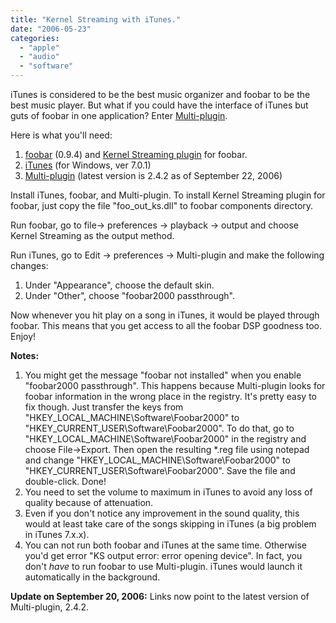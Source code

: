 ```yaml
---
title: "Kernel Streaming with iTunes."
date: "2006-05-23"
categories: 
  - "apple"
  - "audio"
  - "software"
---
```


iTunes is considered to be the best music organizer and foobar to be the best music player. But what if you could have the interface of iTunes but guts of foobar in one application? Enter [Multi-plugin](http://www.aqua-soft.org/board/showthread.php?t=38334 "Multi-plugin").

Here is what you'll need:

1. [foobar](http://www.foobar2000.org/) (0.9.4) and [Kernel Streaming plugin](http://www.foobar2000.org/components/index.html) for foobar.
2. [iTunes](http://www.apple.com/itunes/) (for Windows, ver 7.0.1)
3. [Multi-plugin](http://www.aqua-soft.org/board/showthread.php?t=38334 "Multi-plugin") (latest version is 2.4.2 as of September 22, 2006)

Install iTunes, foobar, and Multi-plugin. To install Kernel Streaming plugin for foobar, just copy the file "foo\_out\_ks.dll" to foobar components directory.

Run foobar, go to file-> preferences -> playback -> output and choose Kernel Streaming as the output method.

Run iTunes, go to Edit -> preferences -> Multi-plugin and make the following changes:

1. Under "Appearance", choose the default skin.
2. Under "Other", choose "foobar2000 passthrough".

Now whenever you hit play on a song in iTunes, it would be played through foobar. This means that you get access to all the foobar DSP goodness too. Enjoy!

**Notes:**

1. You might get the message "foobar not installed" when you enable "foobar2000 passthrough". This happens because Multi-plugin looks for foobar information in the wrong place in the registry. It's pretty easy to fix though. Just transfer the keys from "HKEY\_LOCAL\_MACHINE\\Software\\Foobar2000" to "HKEY\_CURRENT\_USER\\Software\\Foobar2000". To do that, go to "HKEY\_LOCAL\_MACHINE\\Software\\Foobar2000" in the registry and choose File->Export. Then open the resulting \*.reg file using notepad and change "HKEY\_LOCAL\_MACHINE\\Software\\Foobar2000" to "HKEY\_CURRENT\_USER\\Software\\Foobar2000". Save the file and double-click. Done!
2. You need to set the volume to maximum in iTunes to avoid any loss of quality because of attenuation.
3. Even if you don't notice any improvement in the sound quality, this would at least take care of the songs skipping in iTunes (a big problem in iTunes 7.x.x).
4. You can not run both foobar and iTunes at the same time. Otherwise you'd get error "KS output error: error opening device". In fact, you don't _have_ to run foobar to use Multi-plugin. iTunes would launch it automatically in the background.

**Update on September 20, 2006:** Links now point to the latest version of Multi-plugin, 2.4.2.
